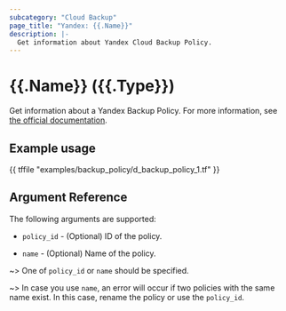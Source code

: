 ```yaml
---
subcategory: "Cloud Backup"
page_title: "Yandex: {{.Name}}"
description: |-
  Get information about Yandex Cloud Backup Policy.
---
```


# {{.Name}} ({{.Type}})

Get information about a Yandex Backup Policy. For more information, see [the official documentation](https://yandex.cloud/docs/backup/concepts/policy).

## Example usage

{{ tffile "examples/backup_policy/d_backup_policy_1.tf" }}

## Argument Reference

The following arguments are supported:

* `policy_id` - (Optional) ID of the policy.

* `name` - (Optional) Name of the policy.

~> One of `policy_id` or `name` should be specified.

~> In case you use `name`, an error will occur if two policies with the same name exist. In this case, rename the policy or use the `policy_id`.
